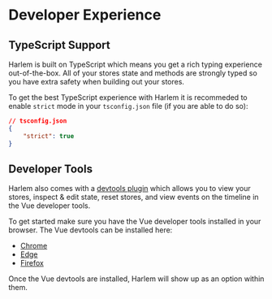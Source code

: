 # Developer Experience

## TypeScript Support

Harlem is built on TypeScript which means you get a rich typing experience out-of-the-box. All of your stores state and methods are strongly typed so you have extra safety when building out your stores.

To get the best TypeScript experience with Harlem it is recommeded to enable `strict` mode in your `tsconfig.json` file (if you are able to do so):

```json
// tsconfig.json
{
    "strict": true
}
```


## Developer Tools

Harlem also comes with a [devtools plugin](/plugins/official/devtools) which allows you to view your stores, inspect & edit state, reset stores, and view events on the timeline in the Vue developer tools.

To get started make sure you have the Vue developer tools installed in your browser. The Vue devtools can be installed here:
- [Chrome](https://chrome.google.com/webstore/detail/vuejs-devtools/nhdogjmejiglipccpnnnanhbledajbpd)
- [Edge](https://microsoftedge.microsoft.com/addons/detail/vuejs-devtools/olofadcdnkkjdfgjcmjaadnlehnnihnl)
- [Firefox](https://addons.mozilla.org/en-US/firefox/addon/vue-js-devtools)

Once the Vue devtools are installed, Harlem will show up as an option within them.